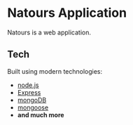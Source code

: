 # Natours Application

Natours is a web application.

## Tech

Built using modern technologies:

- [node.js](https://nodejs.org/)
- [Express](https://expressjs.com/)
- [mongoDB](https://www.mongodb.com/)
- [mongoose](https://mongoosejs.com/)
- **and much more**
